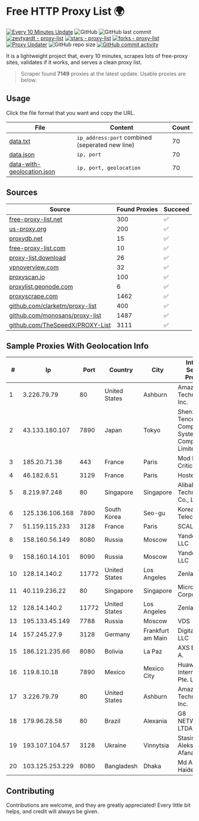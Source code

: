 
# Free HTTP Proxy List 🌍

[![Every 10 Minutes Update](https://github.com/mertguvencli/http-proxy-list/actions/workflows/main.yml/badge.svg?branch=main)](https://github.com/mertguvencli/http-proxy-list/actions/workflows/main.yml)
![GitHub](https://img.shields.io/github/license/mertguvencli/http-proxy-list)
![GitHub last commit](https://img.shields.io/github/last-commit/mertguvencli/http-proxy-list)
[![zevtyardt - proxy-list](https://img.shields.io/static/v1?label=zevtyardt&message=proxy-list&color=blue&logo=github)](https://github.com/zevtyardt/proxy-list "Go to GitHub repo")
[![stars - proxy-list](https://img.shields.io/github/stars/zevtyardt/proxy-list?style=social)](https://github.com/zevtyardt/proxy-list)
[![forks - proxy-list](https://img.shields.io/github/forks/zevtyardt/proxy-list?style=social)](https://github.com/zevtyardt/proxy-list)
[![Proxy Updater](https://github.com/zevtyardt/proxy-list/workflows/Proxy%20Updater/badge.svg)](https://github.com/zevtyardt/proxy-list/actions?query=workflow:"Proxy+Updater")
![GitHub repo size](https://img.shields.io/github/repo-size/zevtyardt/proxy-list)
[![GitHub commit activity](https://img.shields.io/github/commit-activity/m/zevtyardt/proxy-list?logo=commits)](https://github.com/zevtyardt/proxy-list/commits/main)

It is a lightweight project that, every 10 minutes, scrapes lots of free-proxy sites, validates if it works, and serves a clean proxy list.

> Scraper found **7149** proxies at the latest update. Usable proxies are below.

## Usage

Click the file format that you want and copy the URL.

|File|Content|Count|
|----|-------|-----|
|[data.txt](https://raw.githubusercontent.com/mertguvencli/http-proxy-list/main/proxy-list/data.txt)|`ip_address:port` combined (seperated new line)|70|
|[data.json](https://raw.githubusercontent.com/mertguvencli/http-proxy-list/main/proxy-list/data.json)|`ip, port`|70|
|[data-with-geolocation.json](https://raw.githubusercontent.com/mertguvencli/http-proxy-list/main/proxy-list/data-with-geolocation.json)|`ip, port, geolocation`|70|

## Sources

|Source|Found Proxies|Succeed|
|------|-------------|-------|
|[free-proxy-list.net](https://free-proxy-list.net)|300|✅|
|[us-proxy.org](https://www.us-proxy.org)|200|✅|
|[proxydb.net](http://proxydb.net)|15|✅|
|[free-proxy-list.com](https://free-proxy-list.com/?page=&port=&type%5B%5D=http&type%5B%5D=https&up_time=0&search=Search)|10|✅|
|[proxy-list.download](https://www.proxy-list.download/HTTP)|26|✅|
|[vpnoverview.com](https://vpnoverview.com/privacy/anonymous-browsing/free-proxy-servers)|32|✅|
|[proxyscan.io](https://www.proxyscan.io)|100|✅|
|[proxylist.geonode.com](https://proxylist.geonode.com/api/proxy-list?limit=300&page=1&sort_by=lastChecked&sort_type=desc&protocols=http,https)|6|✅|
|[proxyscrape.com](https://api.proxyscrape.com/v2/?request=displayproxies&protocol=http&timeout=10000&country=all&ssl=all&anonymity=all)|1462|✅|
|[github.com/clarketm/proxy-list](https://raw.githubusercontent.com/clarketm/proxy-list/master/proxy-list-raw.txt)|400|✅|
|[github.com/monosans/proxy-list](https://raw.githubusercontent.com/monosans/proxy-list/main/proxies/http.txt)|1487|✅|
|[github.com/TheSpeedX/PROXY-List](https://raw.githubusercontent.com/TheSpeedX/PROXY-List/master/http.txt)|3111|✅|


## Sample Proxies With Geolocation Info

|#|Ip|Port|Country|City|Internet Service Provider|
|-|--|----|-------|----|-------------------------|
|1|3.226.79.79|80|United States|Ashburn|Amazon Technologies Inc.|
|2|43.133.180.107|7890|Japan|Tokyo|Shenzhen Tencent Computer Systems Company Limited|
|3|185.20.71.38|443|France|Paris|Mod Mission Critical LLC|
|4|46.182.6.51|3129|France|Paris|Hosteur SAS|
|5|8.219.97.248|80|Singapore|Singapore|Alibaba (US) Technology Co., Ltd.|
|6|125.136.106.168|7890|South Korea|Seo-gu|Korea Telecom|
|7|51.159.115.233|3128|France|Paris|SCALEWAY|
|8|158.160.56.149|8080|Russia|Moscow|Yandex.Cloud LLC|
|9|158.160.14.101|8090|Russia|Moscow|Yandex.Cloud LLC|
|10|128.14.140.2|11772|United States|Los Angeles|Zenlayer Inc|
|11|40.119.236.22|80|Singapore|Singapore|Microsoft Corporation|
|12|128.14.140.2|11772|United States|Los Angeles|Zenlayer Inc|
|13|195.133.45.149|7788|Russia|Moscow|VDS|
|14|157.245.27.9|3128|Germany|Frankfurt am Main|DigitalOcean, LLC|
|15|186.121.235.66|8080|Bolivia|La Paz|AXS Bolivia S. A.|
|16|119.8.10.18|7890|Mexico|Mexico City|Huawei International Pte. LTD|
|17|3.226.79.79|80|United States|Ashburn|Amazon Technologies Inc.|
|18|179.96.28.58|80|Brazil|Alexania|G8 NETWORKS LTDA|
|19|193.107.104.57|3128|Ukraine|Vinnytsia|Stasishen Aleksandr Afanasiyovich|
|20|103.125.253.229|8080|Bangladesh|Dhaka|Md Akramul Haider|



## Contributing

Contributions are welcome, and they are greatly appreciated! Every
little bit helps, and credit will always be given.


